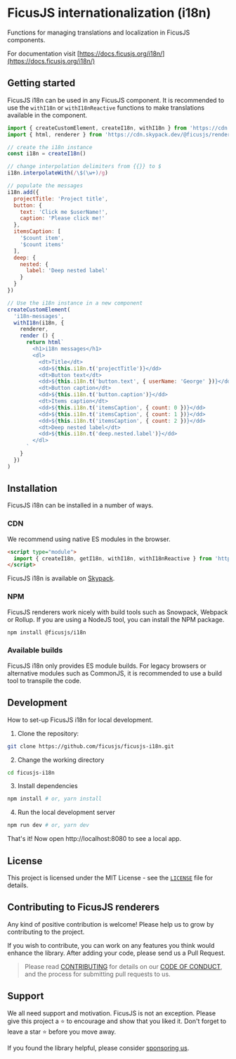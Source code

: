 # FicusJS internationalization (i18n)

Functions for managing translations and localization in FicusJS components.

For documentation visit [https://docs.ficusjs.org/i18n/](https://docs.ficusjs.org/i18n/)

## Getting started

FicusJS i18n can be used in any FicusJS component. It is recommended to use the `withI18n` or `withI18nReactive` functions to make translations available in the component.

```js
import { createCustomElement, createI18n, withI18n } from 'https://cdn.skypack.dev/ficusjs@6'
import { html, renderer } from 'https://cdn.skypack.dev/@ficusjs/renderers@5/uhtml'

// create the i18n instance
const i18n = createI18n()

// change interpolation delimiters from {{}} to $
i18n.interpolateWith(/\$(\w+)/g)

// populate the messages
i18n.add({
  projectTitle: 'Project title',
  button: {
    text: 'Click me $userName!',
    caption: 'Please click me!'
  },
  itemsCaption: [
    '$count item',
    '$count items'
  ],
  deep: {
    nested: {
      label: 'Deep nested label'
    }
  }
})

// Use the i18n instance in a new component
createCustomElement(
  'i18n-messages',
  withI18n(i18n, {
    renderer,
    render () {
      return html`
        <h1>i18n messages</h1>
        <dl>
          <dt>Title</dt>
          <dd>${this.i18n.t('projectTitle')}</dd>
          <dt>Button text</dt>
          <dd>${this.i18n.t('button.text', { userName: 'George' })}</dd>
          <dt>Button caption</dt>
          <dd>${this.i18n.t('button.caption')}</dd>
          <dt>Items caption</dt>
          <dd>${this.i18n.t('itemsCaption', { count: 0 })}</dd>
          <dd>${this.i18n.t('itemsCaption', { count: 1 })}</dd>
          <dd>${this.i18n.t('itemsCaption', { count: 2 })}</dd>
          <dt>Deep nested label</dt>
          <dd>${this.i18n.t('deep.nested.label')}</dd>
        </dl>
      `
    }
  })
)
```

## Installation

FicusJS i18n can be installed in a number of ways.

### CDN

We recommend using native ES modules in the browser.

```html
<script type="module">
  import { createI18n, getI18n, withI18n, withI18nReactive } from 'https://cdn.skypack.dev/@ficusjs/i18n'
</script>
```

FicusJS i18n is available on [Skypack](https://www.skypack.dev/view/@ficusjs/i18n).

### NPM

FicusJS renderers work nicely with build tools such as Snowpack, Webpack or Rollup. If you are using a NodeJS tool, you can install the NPM package.

```bash
npm install @ficusjs/i18n
```

### Available builds

FicusJS i18n only provides ES module builds. For legacy browsers or alternative modules such as CommonJS, it is recommended to use a build tool to transpile the code.

## Development

How to set-up FicusJS i18n for local development.

1. Clone the repository:

```bash
git clone https://github.com/ficusjs/ficusjs-i18n.git
```

2. Change the working directory

```bash
cd ficusjs-i18n
```

3. Install dependencies

```bash
npm install # or, yarn install
```

4. Run the local development server

```bash
npm run dev # or, yarn dev
```

That's it! Now open http://localhost:8080 to see a local app.

## License

This project is licensed under the MIT License - see the [`LICENSE`](LICENSE) file for details.

## Contributing to FicusJS renderers

Any kind of positive contribution is welcome! Please help us to grow by contributing to the project.

If you wish to contribute, you can work on any features you think would enhance the library. After adding your code, please send us a Pull Request.

> Please read [CONTRIBUTING](CONTRIBUTING.md) for details on our [CODE OF CONDUCT](CODE_OF_CONDUCT.md), and the process for submitting pull requests to us.

## Support

We all need support and motivation. FicusJS is not an exception. Please give this project a ⭐️ to encourage and show that you liked it. Don't forget to leave a star ⭐️ before you move away.

If you found the library helpful, please consider [sponsoring us](https://github.com/sponsors/ficusjs).
